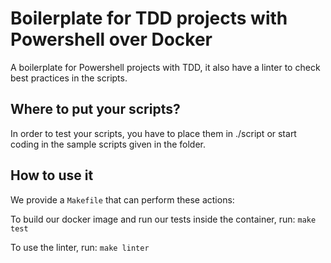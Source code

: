 # Boilerplate for TDD projects with Powershell over Docker
A boilerplate for Powershell projects with TDD, it also have a linter to check best practices in the scripts.

## Where to put your scripts?
In order to test your scripts, you have to place them in ./script or start coding in the sample scripts given in the folder.

## How to use it
We provide a `Makefile` that can perform these actions:

To build our docker image and run our tests inside the container, run:
```make test```

To use the linter, run:
```make linter```